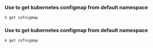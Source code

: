 ### Use to get kubernetes configmap from default namespace

```bash
k get cofnigmap
```

### Use to get kubernetes configmap from default namespace

```bash
k get cofnigmap
```

